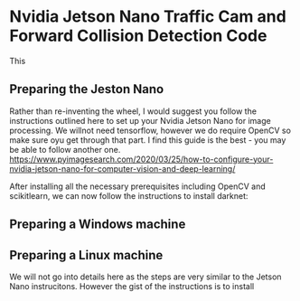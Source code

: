 # Nvidia Jetson Nano Traffic Cam and Forward Collision Detection Code

This 

## Preparing the Jeston Nano
Rather than re-inventing the wheel, I would suggest you follow the instructions outlined here to set up your Nvidia Jetson Nano for image processing. We willnot need tensorflow, however we do require OpenCV so make sure oyu get through that part. I find this guide is the best - you may be able to follow another one. https://www.pyimagesearch.com/2020/03/25/how-to-configure-your-nvidia-jetson-nano-for-computer-vision-and-deep-learning/

After installing all the necessary prerequisites including OpenCV and scikitlearn, we can now follow the instructions to install darknet:



## Preparing a Windows machine

## Preparing a Linux machine
We will not go into details here as the steps are very similar to the Jetson Nano instrucitons. However the gist of the instructions is to install 
